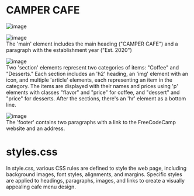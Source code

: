 # CAMPER CAFE
![image](https://github.com/kaverichougule/Camper_Cafe/assets/101037685/7020b0bb-3c23-431e-b390-fc234c4317d8)

![image](https://github.com/kaverichougule/Camper_Cafe/assets/101037685/e79e94db-339d-458b-9303-5426dbb949d2)   <br>
The 'main' element includes the main heading ("CAMPER CAFE") and a paragraph with the establishment year ("Est. 2020")

![image](https://github.com/kaverichougule/Camper_Cafe/assets/101037685/53baa628-a856-468c-8b5d-677b6339649b)  <br>
Two 'section' elements represent two categories of items: "Coffee" and "Desserts."
Each section includes an 'h2' heading, an 'img' element with an icon, and multiple 'article' elements, each representing an item in the category.
The items are displayed with their names and prices using 'p' elements with classes "flavor" and "price" for coffee, and "dessert" and "price" for desserts.
After the sections, there's an 'hr' element as a bottom line.

![image](https://github.com/kaverichougule/Camper_Cafe/assets/101037685/b543adc2-757c-4aaa-bb98-d5c74dcb89bc) <br>
The 'footer' contains two paragraphs with a link to the FreeCodeCamp website and an address.

# styles.css
In style.css, various CSS rules are defined to style the web page, including background images, font styles, alignments, and margins. Specific styles are applied to headings, paragraphs, images, and links to create a visually appealing cafe menu design.
